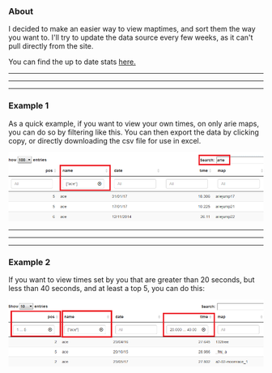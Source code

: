 ### About

I decided to make an easier way to view maptimes, and sort them the way you want to. I'll try to update the data source every few weeks, as it can't pull directly from the site. 

You can find the up to date stats [here.](http://195.93.242.155/~quake2/quake2/jump/_html/_index1.html)

***
***
***

### Example 1

As a quick example, if you want to view your own times, on only arie maps, you can do so by filtering like this. You can then export the data by clicking copy, or directly downloading the csv file for use in excel.

![example1](example1.png)

***
***
***

### Example 2

If you want to view times set by you that are greater than 20 seconds, but less than 40 seconds, and at least a top 5, you can do this:

![example2](example2.png)
